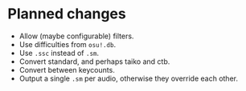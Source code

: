 

# Planned changes

- Allow (maybe configurable) filters.
- Use difficulties from `osu!.db`.
- Use `.ssc` instead of `.sm`.
- Convert standard, and perhaps taiko and ctb.
- Convert between keycounts.
- Output a single `.sm` per audio, otherwise they override each other.

